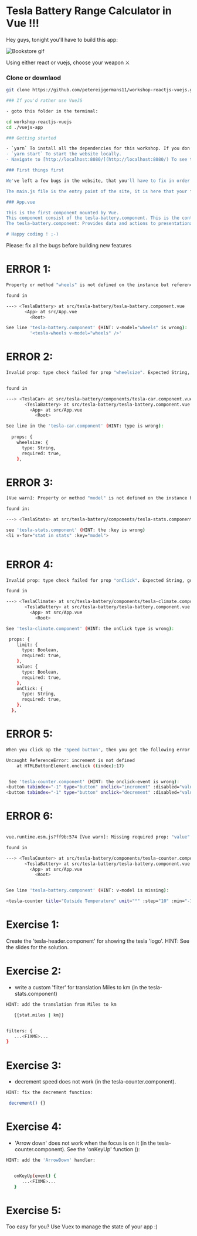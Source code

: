 # Tesla Battery Range Calculator in Vue !!!

Hey guys, tonight you'll have to build this app:

![Bookstore gif](https://cdn-images-1.medium.com/max/2000/1*8hlNoLDBy5XWZct5tAtPoA.png)

Using either react or vuejs, choose your weapon ⚔

### Clone or downlaod
```bash
git clone https://github.com/petereijgermans11/workshop-reactjs-vuejs.git

### If you'd rather use VueJS

- goto this folder in the terminal: 

cd workshop-reactjs-vuejs
cd ./vuejs-app

### Getting started

- `yarn` To install all the dependencies for this workshop. If you don't have yarn installed, install it via `npm i yarn`
- `yarn start` To start the website locally.
- Navigate to [http://localhost:8080/](http://localhost:8080/) To see the website running, full of bugs :)

### First things first

We've left a few bugs in the website, that you'll have to fix in order to understand the basic concepts of Vue.js

The main.js file is the entry point of the site, it is here that your first component is mounted and rendered.

### App.vue

This is the first component mounted by Vue.
This component consist of the tesla-battery.component. This is the container component.
The tesla-battery.component: Provides data and actions to presentational components.

# Happy coding ! ;-)
```


Please: fix all the bugs before building new features



# ERROR 1:
```bash
Property or method "wheels" is not defined on the instance but referenced during render. Make sure that this property is reactive, either in the data option, or for class-based components, by initializing the property. See: https://vuejs.org/v2/guide/reactivity.html#Declaring-Reactive-Properties.

found in

---> <TeslaBattery> at src/tesla-battery/tesla-battery.component.vue
       <App> at src/App.vue
         <Root>

See line 'tesla-battery.component' (HINT: v-model="wheels" is wrong):
         '<tesla-wheels v-model="wheels" />'

```

# ERROR 2:
```bash
Invalid prop: type check failed for prop "wheelsize". Expected String, got Number.


found in

---> <TeslaCar> at src/tesla-battery/components/tesla-car.component.vue
       <TeslaBattery> at src/tesla-battery/tesla-battery.component.vue
         <App> at src/App.vue
           <Root>

See line in the 'tesla-car.component' (HINT: type is wrong):
 
  props: {
    wheelsize: {
      type: String,
      required: true,
    },
 ``` 

# ERROR 3:
```bash
[Vue warn]: Property or method "model" is not defined on the instance but referenced during render. Make sure that this property is reactive, either in the data option, or for class-based components, by initializing the property. See: https://vuejs.org/v2/guide/reactivity.html#Declaring-Reactive-Properties.

found in:

---> <TeslaStats> at src/tesla-battery/components/tesla-stats.component.vue

see 'tesla-stats.component' (HINT: the :key is wrong)
<li v-for="stat in stats" :key="model">
       
```

# ERROR 4:
```bash
Invalid prop: type check failed for prop "onClick". Expected String, got Function.

found in

---> <TeslaClimate> at src/tesla-battery/components/tesla-climate.component.vue
       <TeslaBattery> at src/tesla-battery/tesla-battery.component.vue
         <App> at src/App.vue
           <Root>

See 'tesla-climate.component' (HINT: the onClick type is wrong):

 props: {
    limit: {
      type: Boolean,
      required: true,
    },
    value: {
      type: Boolean,
      required: true,
    },
    onClick: {
      type: String,
      required: true,
    },
  },
```

# ERROR 5:
```bash
When you click op the 'Speed button', then you get the following error:

Uncaught ReferenceError: increment is not defined
    at HTMLButtonElement.onclick ((index):17)


 See 'tesla-counter.component' (HINT: the onclick-event is wrong):
<button tabindex="-1" type="button" onclick="increment" :disabled="value === max"></button>
<button tabindex="-1" type="button" onclick="decrement" :disabled="value === min"></button>
```

# ERROR 6:
```bash

vue.runtime.esm.js?ff9b:574 [Vue warn]: Missing required prop: "value"

found in

---> <TeslaCounter> at src/tesla-battery/components/tesla-counter.component.vue
       <TeslaBattery> at src/tesla-battery/tesla-battery.component.vue
         <App> at src/App.vue
           <Root>


See line 'tesla-battery.component' (HINT: v-model is missing):

<tesla-counter title="Outside Temperature" unit="°" :step="10" :min="-10" :max="40" />

```         

# Exercise 1:
 Create the 'tesla-header.component' for showing the tesla 'logo'.
 HINT: See the slides for the solution.

# Exercise 2:
- write a custom 'filter' for translation Miles to km (in the tesla-stats.component)

```bash
HINT: add the translation from Miles to km

   {{stat.miles | km}}


filters: {
   ...<FIXME>...
}
```

# Exercise 3:
- decrement speed does not work (in the tesla-counter.component).

```bash
HINT: fix the decrement function:

 decrement() {}
 ```
 

# Exercise 4:
- 'Arrow down' does not work when the focus is on it (in the tesla-counter.component).
See the 'onKeyUp' function ():

```bash
HINT: add the 'ArrowDown' handler:


   onKeyUp(event) {
      ...<FIXME>...
   }

```

# Exercise 5:

Too easy for you? Use Vuex to manage the state of your app :)
